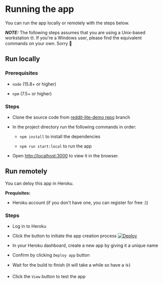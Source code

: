 # Running the app

You can run the app locally or remotely with the steps below.

**_NOTE:_** The following steps assumes that you are using a Unix-based workstation 🤓. If you're a Windows user, please find the equivalent commands on your own. Sorry 🙏

## Run locally

### Prerequisites

- `node` (15.8+ or higher)

- `npm` (7.5+ or higher)

### Steps

- Clone the source code from [reddit-lite-demo repo](https://github.com/stellasis/reddit-lite-demo/tree/master) branch

- In the project directory run the following commands in order:

  - `npm install` to install the dependencies

  - `npm run start:local` to run the app

- Open [http://localhost:3000](http://localhost:3000) to view it in the browser.

## Run remotely

You can deloy this app in Heroku.

**Prequisites:**

- Heroku account (if you don't have one, you can register for free :))

### Steps

- Log in to Heroku

- Click the button to initiate the app creation process
  [![Deploy](https://www.herokucdn.com/deploy/button.svg)](https://heroku.com/deploy?template=https://github.com/stellasis/reddit-lite-demo/tree/master)

- In your Heroku dashboard, create a new app by giving it a unique name

- Confirm by clicking `Deploy app` button

- Wait for the build to finish (it will take a while so have a ☕️)

- Click the `View` button to test the app
